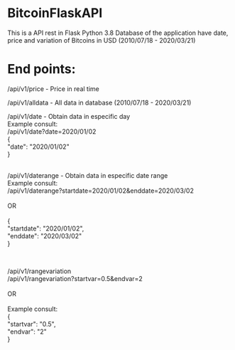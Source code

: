# BitcoinFlaskAPI
This is a API rest in Flask Python 3.8
Database of the application have date, price and variation of Bitcoins in USD
(2010/07/18 - 2020/03/21)


# End points:
/api/v1/price     -  Price in real time

/api/v1/alldata   -  All data in database (2010/07/18 - 2020/03/21)


/api/v1/date      -  Obtain data in especific day</br>
Example consult:</br>
/api/v1/date?date=2020/01/02</br>
{</br>
	"date": "2020/01/02"</br>
}</br>
</br>


/api/v1/daterange  - Obtain data in especific date range</br>
Example consult:</br>
/api/v1/daterange?startdate=2020/01/02&enddate=2020/03/02</br></br>
OR</br></br>
{</br>
	"startdate": "2020/01/02",</br>
	"enddate": "2020/03/02"</br>
}</br>

</br>

/api/v1/rangevariation</br>
/api/v1/rangevariation?startvar=0.5&endvar=2</br></br>
OR</br></br>
Example consult:</br>
{</br>
	"startvar": "0.5",</br>
	"endvar": "2"</br>
}</br>
